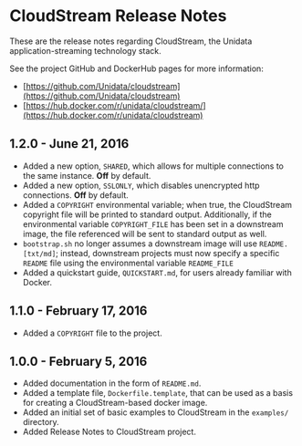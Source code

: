 CloudStream Release Notes
========================

These are the release notes regarding CloudStream, the Unidata application-streaming technology stack.

See the project GitHub and DockerHub pages for more information:

* [https://github.com/Unidata/cloudstream](https://github.com/Unidata/cloudstream)
* [https://hub.docker.com/r/unidata/cloudstream/](https://hub.docker.com/r/unidata/cloudstream)

## 1.2.0 - June 21, 2016

* Added a new option, `SHARED`, which allows for multiple connections to the same instance. **Off** by default.
* Added a new option, `SSLONLY`, which disables unencrypted http connections. **Off** by default.
* Added a `COPYRIGHT` environmental variable; when true, the CloudStream copyright file will be printed to standard output. Additionally, if the environmental variable `COPYRIGHT_FILE` has been set in a downstream image, the file referenced will be sent to standard output as well.
* `bootstrap.sh` no longer assumes a downstream image will use `README.[txt/md]`; instead, downstream projects must now specify a specific `README` file using the environmental variable `README_FILE`
* Added a quickstart guide, `QUICKSTART.md`, for users already familiar with Docker.

## 1.1.0 - February 17, 2016

* Added a `COPYRIGHT` file to the project.

## 1.0.0 - February 5, 2016

* Added documentation in the form of `README.md`.
* Added a template file, `Dockerfile.template`, that can be used as a basis for creating a CloudStream-based docker image.
* Added an initial set of basic examples to CloudStream in the `examples/` directory.
* Added Release Notes to CloudStream project.
